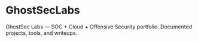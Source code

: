# GhostSecLabs
GhostSec Labs — SOC + Cloud + Offensive Security portfolio. Documented projects, tools, and writeups.
